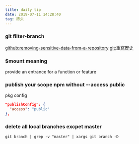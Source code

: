 ```yaml
---
title: daily tip
date: 2019-07-11 14:28:40
tag: 砖头
---
```


### git filter-branch

[github:removing-sensitive-data-from-a-repository](https://help.github.com/en/articles/removing-sensitive-data-from-a-repository)
[git:重寫歷史](https://git-scm.com/book/zh/v1/Git-%E5%B7%A5%E5%85%B7-%E9%87%8D%E5%86%99%E5%8E%86%E5%8F%B2)


### $mount meaning
provide an entrance for a function or feature

### publish your scope npm without --access public

pkg config

```json
"publishConfig": {
  "access": "public"
},
```


### delete all local branches excpet master

`git branch | grep -v "master" | xargs git branch -D`